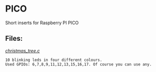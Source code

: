 # PICO
Short inserts for Raspberry PI PICO

## Files:


[_christmas_tree.c_](https://github.com/Roslon/PICO/blob/main/christmas_tree.c)
```
10 blinking leds in four different colours.
Used GPIOs: 6,7,8,9,11,12,13,15,16,17. Of course you can use any.
```
